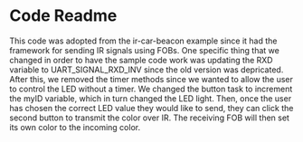 # Code Readme
This code was adopted from the ir-car-beacon example since it had the framework for sending IR signals using FOBs. One specific thing that we changed in order to have the sample code work was updating the RXD variable to UART_SIGNAL_RXD_INV since the old version was depricated. After this, we removed the timer methods since we wanted to allow the user to control the LED without a timer. We changed the button task to increment the myID variable, which in turn changed the LED light. Then, once the user has chosen the correct LED value they would like to send, they can click the second button to transmit the color over IR. The receiving FOB will then set its own color to the incoming color.

